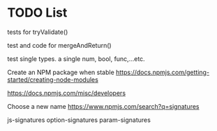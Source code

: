 
# TODO List

tests for tryValidate()

test and code for mergeAndReturn()

test single types.  a single num, bool, func,...etc.

Create an NPM package when stable
https://docs.npmjs.com/getting-started/creating-node-modules

https://docs.npmjs.com/misc/developers


Choose a new name
https://www.npmjs.com/search?q=signatures

js-signatures
option-signatures
param-signatures
